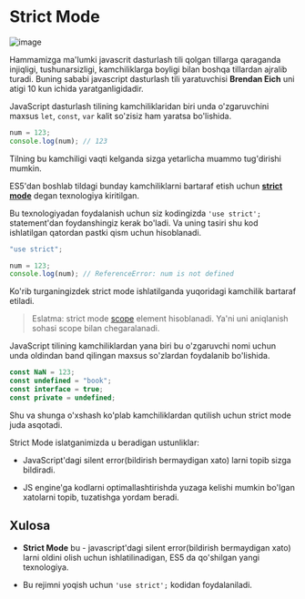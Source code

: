 # Strict Mode

![image](https://i.ibb.co/CvBbqVs/Webp-net-resizeimage.png)

Hammamizga ma'lumki javascrit dasturlash tili qolgan tillarga qaraganda injiqligi, tushunarsizligi, kamchiliklarga boyligi bilan boshqa tillardan ajralib turadi.
Buning sababi javascript dasturlash tili yaratuvchisi **Brendan Eich** uni atigi 10 kun ichida yaratganligidadir.

JavaScript dasturlash tilining kamchiliklaridan biri unda o'zgaruvchini maxsus `let`, `const`, `var` kalit so'zisiz ham yaratsa bo'lishida.

```js
num = 123;
console.log(num); // 123
```

Tilning bu kamchiligi vaqti kelganda sizga yetarlicha muammo tug'dirishi mumkin.

ES5'dan boshlab tildagi bunday kamchiliklarni bartaraf etish uchun [**strict mode**](https://developer.mozilla.org/en-US/docs/Web/JavaScript/Reference/Strict_mode) degan texnologiya kiritilgan.

Bu texnologiyadan foydalanish uchun siz kodingizda `'use strict';` statement'dan foydanshingiz kerak bo'ladi. Va uning tasiri shu kod ishlatilgan qatordan pastki qism uchun hisoblanadi.

```js
"use strict";

num = 123;
console.log(num); // ReferenceError: num is not defined
```

Ko'rib turganingizdek strict mode ishlatilganda yuqoridagi kamchilik bartaraf etiladi.

> Eslatma: strict mode [scope](https://github.com/IT-forward/frontend-topics/blob/main/scope.md) element hisoblanadi. Ya'ni uni aniqlanish sohasi scope bilan chegaralanadi.

JavaScript tilining kamchiliklardan yana biri bu o'zgaruvchi nomi uchun unda oldindan band qilingan maxsus so'zlardan foydalanib bo'lishida.

```js
const NaN = 123;
const undefined = "book";
const interface = true;
const private = undefined;
```

Shu va shunga o'xshash ko'plab kamchiliklardan qutilish uchun strict mode juda asqotadi.

Strict Mode islatganimizda u beradigan ustunliklar:

- JavaScript'dagi silent error(bildirish bermaydigan xato) larni topib sizga bildiradi.

- JS engine'ga kodlarni optimallashtirishda yuzaga kelishi mumkin bo'lgan xatolarni topib, tuzatishga yordam beradi.

## Xulosa

- **Strict Mode** bu - javascript'dagi silent error(bildirish bermaydigan xato) larni oldini olish uchun ishlatilinadigan, ES5 da qo'shilgan yangi texnologiya.

- Bu rejimni yoqish uchun `'use strict';` kodidan foydalaniladi.
